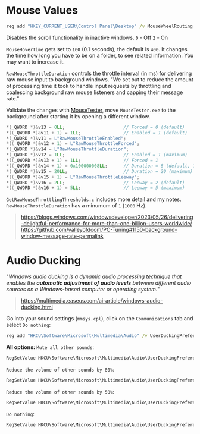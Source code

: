 # Mouse Values

```bat
reg add "HKEY_CURRENT_USER\Control Panel\Desktop" /v MouseWheelRouting /t REG_DWORD /d 0 /f
```
Disables the scroll functionality in inactive windows. 
`0` - Off
`2` - On

`MouseHoverTime` gets set to `100` (0.1 seconds), the default is `400`. It changes the time how long you have to be on a folder, to see related information. You may want to increase it.

`RawMouseThrottleDuration` controls the throttle interval (in ms) for delivering raw mouse input to background windows. "We set out to reduce the amount of processing time it took to handle input requests by throttling and coalescing background raw mouse listeners and capping their message rate." 

Validate the changes with [MouseTester](https://github.com/valleyofdoom/MouseTester), move `MouseTester.exe` to the background after starting it by opening a different window.
```c
*(_QWORD *)&v13 = 0LL;                      // Forced = 0 (default)
*((_QWORD *)&v11 + 1) = 1LL;                // Enabled = 1 (default)
*(_QWORD *)&v11 = L"RawMouseThrottleEnabled";
*((_QWORD *)&v12 + 1) = L"RawMouseThrottleForced";
*(_QWORD *)&v14 = L"RawMouseThrottleDuration";
*(_QWORD *)&v12 = 1LL;                      // Enabled = 1 (maximum)
*((_QWORD *)&v13 + 1) = 1LL;                // Forced = 1
*((_QWORD *)&v14 + 1) = 0x100000008LL;      // Duration = 8 (default, 125Hz)
*(_QWORD *)&v15 = 20LL;                     // Duration = 20 (maximum)
*((_QWORD *)&v15 + 1) = L"RawMouseThrottleLeeway";
*(_QWORD *)&v16 = 2LL;                      // Leeway = 2 (default)
*((_QWORD *)&v16 + 1) = 5LL;                // Leeway = 5 (maximum)
```
`GetRawMouseThrottlingThresholds.c` includes more detail and my notes. `RawMouseThrottleDuration` has a minumum of `1` (`1000` Hz).

> https://blogs.windows.com/windowsdeveloper/2023/05/26/delivering-delightful-performance-for-more-than-one-billion-users-worldwide/  
> https://github.com/valleyofdoom/PC-Tuning#1150-background-window-message-rate-permalink

# Audio Ducking

"*Windows audio ducking is a dynamic audio processing technique that enables the **automatic adjustment of audio levels** between different audio sources on a Windows-based computer or operating system.*"
> https://multimedia.easeus.com/ai-article/windows-audio-ducking.html

Go into your sound settings (`mmsys.cpl`), click on the `Communications` tab and select `Do nothing`:
```bat
reg add "HKCU\Software\Microsoft\Multimedia\Audio" /v UserDuckingPreference /t REG_DWORD /d 3 /f
```
__All options:__
`Mute all other sounds`:
```ps
RegSetValue	HKCU\Software\Microsoft\Multimedia\Audio\UserDuckingPreference	Type: REG_DWORD, Length: 4, Data: 0
```
`Reduce the volume of other sounds by 80%`:
```ps
RegSetValue	HKCU\Software\Microsoft\Multimedia\Audio\UserDuckingPreference	Type: REG_DWORD, Length: 4, Data: 1
```
`Reduce the volume of other sounds by 50%`:
```ps
RegSetValue	HKCU\Software\Microsoft\Multimedia\Audio\UserDuckingPreference	Type: REG_DWORD, Length: 4, Data: 2
```
`Do nothing`:
```ps
RegSetValue	HKCU\Software\Microsoft\Multimedia\Audio\UserDuckingPreference	Type: REG_DWORD, Length: 4, Data: 3
```
